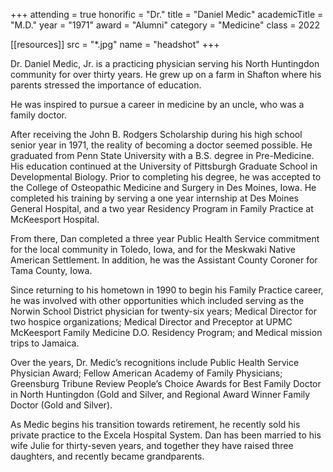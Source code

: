 +++
attending     = true
honorific     = "Dr."
title         = "Daniel Medic"
academicTitle = "M.D."
year          = "1971"
award         = "Alumni"
category      = "Medicine"
class         = 2022

[[resources]]
  src  = "*.jpg"
  name = "headshot"
+++

Dr. Daniel Medic, Jr. is a practicing physician serving his North Huntingdon community for over thirty years. He grew up on a farm in Shafton where his parents stressed the importance of education. 

He was inspired to pursue a career in medicine by an uncle, who was a family doctor.

After receiving the John B. Rodgers Scholarship during his high school senior year in 1971, the reality of becoming a doctor seemed possible. He graduated from Penn State University with a B.S. degree in Pre-Medicine. His education continued at the University of Pittsburgh Graduate School in Developmental Biology. Prior to completing his degree, he was accepted to the College of Osteopathic Medicine and Surgery in Des Moines, Iowa. He completed his training by serving a one year internship at Des Moines General Hospital, and a two year Residency Program in Family Practice at McKeesport Hospital.

From there, Dan completed a three year Public Health Service commitment for the local community in Toledo, Iowa, and for the Meskwaki Native American Settlement. In addition, he was the Assistant County Coroner for Tama County, Iowa.

Since returning to his hometown in 1990 to begin his Family Practice career, he was involved with other opportunities which included serving as the Norwin School District physician for twenty-six years; Medical Director for two hospice organizations; Medical Director and Preceptor at UPMC McKeesport Family Medicine D.O. Residency Program; and Medical mission trips to Jamaica.

Over the years, Dr. Medic’s recognitions include Public Health Service Physician Award; Fellow American Academy of Family Physicians; Greensburg Tribune Review People’s Choice Awards for Best Family Doctor in North Huntingdon (Gold and Silver, and Regional Award Winner Family Doctor (Gold and Silver).

As Medic begins his transition towards retirement, he recently sold his private practice to the Excela Hospital System. Dan has been married to his wife Julie for thirty-seven years, and together they have raised three daughters, and recently became grandparents.
